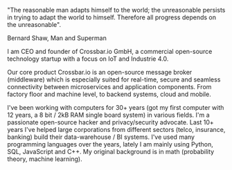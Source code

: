 "The reasonable man adapts himself to the world; the unreasonable persists in trying to adapt the world to himself. Therefore all progress depends on the unreasonable".

Bernard Shaw, Man and Superman


I am CEO and founder of Crossbar.io GmbH, a commercial open-source technology startup with a focus on IoT and Industrie 4.0.

Our core product Crossbar.io is an open-source message broker (middleware) which is especially suited for real-time, secure and seamless connectivity between microservices and application components. From factory floor and machine level, to backend systems, cloud and mobile.

I've been working with computers for 30+ years (got my first computer with 12 years, a 8 bit / 2kB RAM single board system) in various fields. I'm a passionate open-source hacker and privacy/security advocate. Last 10+ years I've helped large corporations from different sectors (telco, insurance, banking) build their data-warehouse / BI systems. I've used many programming languages over the years, lately I am mainly using Python, SQL, JavaScript and C++. My original background is in math (probability theory, machine learning).

